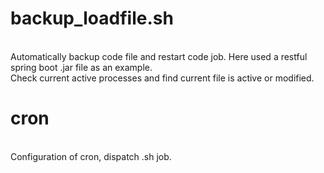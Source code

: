 # backup_loadfile.sh
<br>Automatically backup code file and restart code job. Here used a restful spring boot .jar file as an example. 
<br>Check current active processes and find current file is active or modified.
# cron
<br>Configuration of cron, dispatch .sh job.

